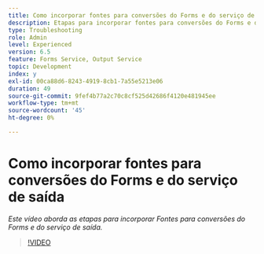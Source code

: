 ```yaml
---
title: Como incorporar fontes para conversões do Forms e do serviço de saída
description: Etapas para incorporar fontes para conversões do Forms e do serviço de saída
type: Troubleshooting
role: Admin
level: Experienced
version: 6.5
feature: Forms Service, Output Service
topic: Development
index: y
exl-id: 00ca88d6-8243-4919-8cb1-7a55e5213e06
duration: 49
source-git-commit: 9fef4b77a2c70c8cf525d42686f4120e481945ee
workflow-type: tm+mt
source-wordcount: '45'
ht-degree: 0%

---
```


# Como incorporar fontes para conversões do Forms e do serviço de saída

*Este vídeo aborda as etapas para incorporar Fontes para conversões do Forms e do serviço de saída.*

>[!VIDEO](https://video.tv.adobe.com/v/335496?quality=12&learn=on)
